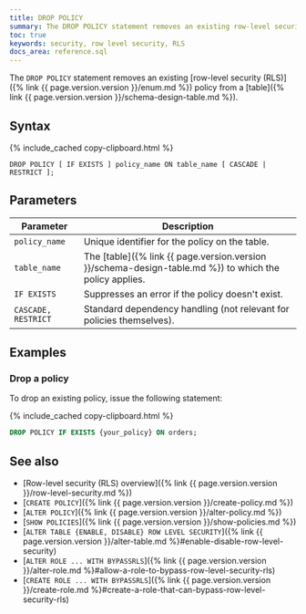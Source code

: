 ```yaml
---
title: DROP POLICY
summary: The DROP POLICY statement removes an existing row-level security (RLS) policy from a table.
toc: true
keywords: security, row level security, RLS
docs_area: reference.sql
---
```


The `DROP POLICY` statement removes an existing [row-level security (RLS)]({% link {{ page.version.version }}/enum.md %}) policy from a [table]({% link {{ page.version.version }}/schema-design-table.md %}).

## Syntax

<!--

NB. This is commented out while we wait for a fix to DOC-12125

<div>
{% remote_include https://raw.githubusercontent.com/cockroachdb/generated-diagrams/{{ page.release_info.crdb_branch_name }}/grammar_svg/drop_policy_stmt.html %}
</div>
-->

{% include_cached copy-clipboard.html %}
~~~
DROP POLICY [ IF EXISTS ] policy_name ON table_name [ CASCADE | RESTRICT ];
~~~

## Parameters

| Parameter           | Description                                                                                            |
|---------------------|--------------------------------------------------------------------------------------------------------|
| `policy_name`       | Unique identifier for the policy on the table.                                                         |
| `table_name`        | The [table]({% link {{ page.version.version }}/schema-design-table.md %}) to which the policy applies. |
| `IF EXISTS`         | Suppresses an error if the policy doesn't exist.                                                       |
| `CASCADE, RESTRICT` | Standard dependency handling (not relevant for policies themselves).                           |

## Examples

### Drop a policy

To drop an existing policy, issue the following statement:

{% include_cached copy-clipboard.html %}
~~~ sql
DROP POLICY IF EXISTS {your_policy} ON orders;
~~~

## See also

- [Row-level security (RLS) overview]({% link {{ page.version.version }}/row-level-security.md %})
- [`CREATE POLICY`]({% link {{ page.version.version }}/create-policy.md %})
- [`ALTER POLICY`]({% link {{ page.version.version }}/alter-policy.md %})
- [`SHOW POLICIES`]({% link {{ page.version.version }}/show-policies.md %})
- [`ALTER TABLE {ENABLE, DISABLE} ROW LEVEL SECURITY`]({% link {{ page.version.version }}/alter-table.md %}#enable-disable-row-level-security)
- [`ALTER ROLE ... WITH BYPASSRLS`]({% link {{ page.version.version }}/alter-role.md %}#allow-a-role-to-bypass-row-level-security-rls)
- [`CREATE ROLE ... WITH BYPASSRLS`]({% link {{ page.version.version }}/create-role.md %}#create-a-role-that-can-bypass-row-level-security-rls)
